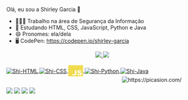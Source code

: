 Olá, eu sou a Shirley Garcia 👋

- 👩🏻‍💻 Trabalho na área de Segurança da Informação 
- 📖 Estudando HTML, CSS, JavaScript, Python e Java
- 😄 Pronomes: ela/dela
- 🖥️ CodePen: https://codepen.io/shirley-garcia

<div align="center">
  <a href="https://github.com/garciashirley38">
  <img height="180em" src="https://github-readme-stats.vercel.app/api?username=garciashirley38&show_icons=true&theme=cobalt&include_all_commits=true&count_private=true"/>
  <img height="150em" src="https://github-readme-stats.vercel.app/api/top-langs/?username=garciashirley38&layout=compact&langs_count=7&theme=cobalt"/>
</div>
<div style="display: inline_block"><br>
  <img align="center" alt="Shi-HTML" height="30" width="40" src="https://cdn.jsdelivr.net/gh/devicons/devicon/icons/html5/html5-original-wordmark.svg">
  <img align="center" alt="Shi-CSS" height="30" width="40" src="https://cdn.jsdelivr.net/gh/devicons/devicon/icons/css3/css3-original-wordmark.svg">
  <img align="center" alt="Shi-Js" height="30" width="40" src="https://raw.githubusercontent.com/devicons/devicon/master/icons/javascript/javascript-plain.svg">
  <img align="center" alt="Shi-Python" height="30" width="40" src="https://cdn.jsdelivr.net/gh/devicons/devicon/icons/python/python-original-wordmark.svg">
  <img align="center" alt="Shi-Java" height="30" width="40" src="https://cdn.jsdelivr.net/gh/devicons/devicon/icons/java/java-original-wordmark.svg">
  <a href="https://picasion.com/"><img src="https://i.picasion.com/pic92/af18fad5bc48afb9226653e54cd964a4.gif" width="200" height="200" border="0" align="right"     alt="https://picasion.com/" /></a><br /><a href="https://picasion.com/"></a>
</div>
  
  ##
<div>
  <a href="https://instagram.com/shiggarcia" target="_blank"><img src="https://img.shields.io/badge/-Instagram-8A2BE2?style=for-the-badge&logo=instagram&logoColor=white" target="_blank"></a>
  <a href="https://www.facebook.com/shirley.garcia.3910/" target="_blank"><img src="https://img.shields.io/badge/Facebook-1877F2?style=for-the-badge&logo=facebook&logoColor=white" target="_blank"></a>
    <a href = "mailto:garciashirley38@gmail.com"><img src="https://img.shields.io/badge/-Gmail-FF0000?style=for-the-badge&logo=gmail&logoColor=white" target="_blank"></a>
  <a href="https://www.linkedin.com/in/shirley-garcia-4b8306121/" target="_blank"><img src="https://img.shields.io/badge/-LinkedIn-%230077B5?style=for-the-badge&logo=linkedin&logoColor=white" target="_blank"></a>   
</div
